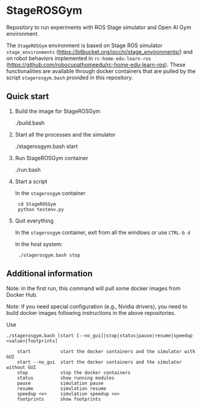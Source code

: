 # StageROSGym

Repository to run experiments with ROS Stage simulator and Open AI Gym environment.

The `StageROSGym` environment is based on Stage ROS simulator `stage_environments` (https://bitbucket.org/iocchi/stage_environments/)
and on robot behaviors implemented in `rc-home-edu-learn-ros` (https://github.com/robocupathomeedu/rc-home-edu-learn-ros).
These functionalities are available through docker containers that are pulled by the script `stagerosgym.bash` provided in this repository.

## Quick start

1. Build the image for StageROSGym

    ./build.bash

2. Start all the processes and the simulator

    ./stagerosgym.bash start


3. Run StageROSGym container

    ./run.bash

4. Start a script

    In the `stagerosgym` container

        cd StageROSGym
        python testenv.py
 

5. Quit everything

    In the `stagerosgym` container, exit from all the windows or use `CTRL-b d`

    In the host system:

        ./stagerosgym.bash stop



## Additional information

Note: in the first run, this command will pull some docker images from Docker Hub.

Note: if you need special configuration (e.g., Nvidia drivers), you need to build docker images
following instructions in the above repositories.

Use

    ./stagerosgym.bash [start [--no_gui]|stop|status|pause|resume|speedup <value>|footprints]

        start           start the docker containers and the simulator with GUI
        start --no_gui  start the docker containers and the simulator without GUI
        stop            stop the docker containers
        status          show running modules
        pause           simulation pause
        resume          simulation resume
        speedup <v>     simulation speedup <v>
        footprints      show footprints


